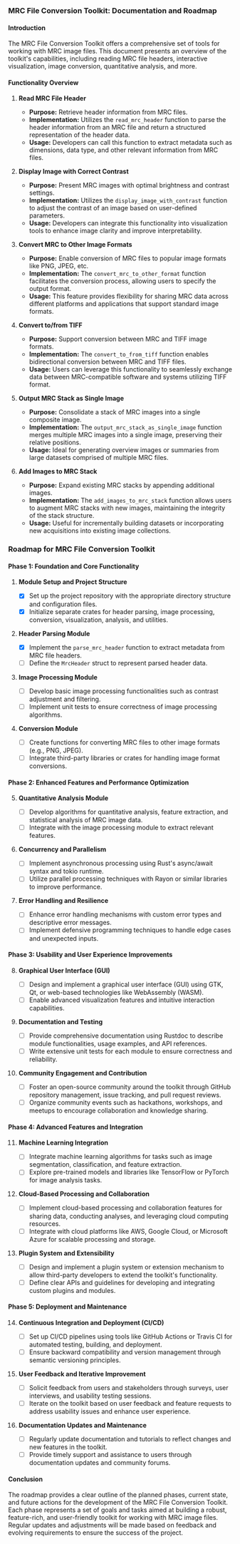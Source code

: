### MRC File Conversion Toolkit: Documentation and Roadmap

#### Introduction

The MRC File Conversion Toolkit offers a comprehensive set of tools for working with MRC image files. This document presents an overview of the toolkit's capabilities, including reading MRC file headers, interactive visualization, image conversion, quantitative analysis, and more.

#### Functionality Overview

1. **Read MRC File Header**

   - **Purpose:** Retrieve header information from MRC files.
   - **Implementation:** Utilizes the `read_mrc_header` function to parse the header information from an MRC file and return a structured representation of the header data.
   - **Usage:** Developers can call this function to extract metadata such as dimensions, data type, and other relevant information from MRC files.

2. **Display Image with Correct Contrast**

   - **Purpose:** Present MRC images with optimal brightness and contrast settings.
   - **Implementation:** Utilizes the `display_image_with_contrast` function to adjust the contrast of an image based on user-defined parameters.
   - **Usage:** Developers can integrate this functionality into visualization tools to enhance image clarity and improve interpretability.

3. **Convert MRC to Other Image Formats**

   - **Purpose:** Enable conversion of MRC files to popular image formats like PNG, JPEG, etc.
   - **Implementation:** The `convert_mrc_to_other_format` function facilitates the conversion process, allowing users to specify the output format.
   - **Usage:** This feature provides flexibility for sharing MRC data across different platforms and applications that support standard image formats.

4. **Convert to/from TIFF**

   - **Purpose:** Support conversion between MRC and TIFF image formats.
   - **Implementation:** The `convert_to_from_tiff` function enables bidirectional conversion between MRC and TIFF files.
   - **Usage:** Users can leverage this functionality to seamlessly exchange data between MRC-compatible software and systems utilizing TIFF format.

5. **Output MRC Stack as Single Image**

   - **Purpose:** Consolidate a stack of MRC images into a single composite image.
   - **Implementation:** The `output_mrc_stack_as_single_image` function merges multiple MRC images into a single image, preserving their relative positions.
   - **Usage:** Ideal for generating overview images or summaries from large datasets comprised of multiple MRC files.

6. **Add Images to MRC Stack**
   - **Purpose:** Expand existing MRC stacks by appending additional images.
   - **Implementation:** The `add_images_to_mrc_stack` function allows users to augment MRC stacks with new images, maintaining the integrity of the stack structure.
   - **Usage:** Useful for incrementally building datasets or incorporating new acquisitions into existing image collections.

### Roadmap for MRC File Conversion Toolkit

#### Phase 1: Foundation and Core Functionality

1. **Module Setup and Project Structure**

   - [x] Set up the project repository with the appropriate directory structure and configuration files.
   - [x] Initialize separate crates for header parsing, image processing, conversion, visualization, analysis, and utilities.

2. **Header Parsing Module**

   - [x] Implement the `parse_mrc_header` function to extract metadata from MRC file headers.
   - [ ] Define the `MrcHeader` struct to represent parsed header data.

3. **Image Processing Module**

   - [ ] Develop basic image processing functionalities such as contrast adjustment and filtering.
   - [ ] Implement unit tests to ensure correctness of image processing algorithms.

4. **Conversion Module**
   - [ ] Create functions for converting MRC files to other image formats (e.g., PNG, JPEG).
   - [ ] Integrate third-party libraries or crates for handling image format conversions.

#### Phase 2: Enhanced Features and Performance Optimization

5. **Quantitative Analysis Module**

   - [ ] Develop algorithms for quantitative analysis, feature extraction, and statistical analysis of MRC image data.
   - [ ] Integrate with the image processing module to extract relevant features.

6. **Concurrency and Parallelism**

   - [ ] Implement asynchronous processing using Rust's async/await syntax and tokio runtime.
   - [ ] Utilize parallel processing techniques with Rayon or similar libraries to improve performance.

7. **Error Handling and Resilience**
   - [ ] Enhance error handling mechanisms with custom error types and descriptive error messages.
   - [ ] Implement defensive programming techniques to handle edge cases and unexpected inputs.

#### Phase 3: Usability and User Experience Improvements

8. **Graphical User Interface (GUI)**

   - [ ] Design and implement a graphical user interface (GUI) using GTK, Qt, or web-based technologies like WebAssembly (WASM).
   - [ ] Enable advanced visualization features and intuitive interaction capabilities.

9. **Documentation and Testing**

   - [ ] Provide comprehensive documentation using Rustdoc to describe module functionalities, usage examples, and API references.
   - [ ] Write extensive unit tests for each module to ensure correctness and reliability.

10. **Community Engagement and Contribution**
    - [ ] Foster an open-source community around the toolkit through GitHub repository management, issue tracking, and pull request reviews.
    - [ ] Organize community events such as hackathons, workshops, and meetups to encourage collaboration and knowledge sharing.

#### Phase 4: Advanced Features and Integration

11. **Machine Learning Integration**

    - [ ] Integrate machine learning algorithms for tasks such as image segmentation, classification, and feature extraction.
    - [ ] Explore pre-trained models and libraries like TensorFlow or PyTorch for image analysis tasks.

12. **Cloud-Based Processing and Collaboration**

    - [ ] Implement cloud-based processing and collaboration features for sharing data, conducting analyses, and leveraging cloud computing resources.
    - [ ] Integrate with cloud platforms like AWS, Google Cloud, or Microsoft Azure for scalable processing and storage.

13. **Plugin System and Extensibility**
    - [ ] Design and implement a plugin system or extension mechanism to allow third-party developers to extend the toolkit's functionality.
    - [ ] Define clear APIs and guidelines for developing and integrating custom plugins and modules.

#### Phase 5: Deployment and Maintenance

14. **Continuous Integration and Deployment (CI/CD)**

    - [ ] Set up CI/CD pipelines using tools like GitHub Actions or Travis CI for automated testing, building, and deployment.
    - [ ] Ensure backward compatibility and version management through semantic versioning principles.

15. **User Feedback and Iterative Improvement**

    - [ ] Solicit feedback from users and stakeholders through surveys, user interviews, and usability testing sessions.
    - [ ] Iterate on the toolkit based on user feedback and feature requests to address usability issues and enhance user experience.

16. **Documentation Updates and Maintenance**
    - [ ] Regularly update documentation and tutorials to reflect changes and new features in the toolkit.
    - [ ] Provide timely support and assistance to users through documentation updates and community forums.

#### Conclusion

The roadmap provides a clear outline of the planned phases, current state, and future actions for the development of the MRC File Conversion Toolkit. Each phase represents a set of goals and tasks aimed at building a robust, feature-rich, and user-friendly toolkit for working with MRC image files. Regular updates and adjustments will be made based on feedback and evolving requirements to ensure the success of the project.

